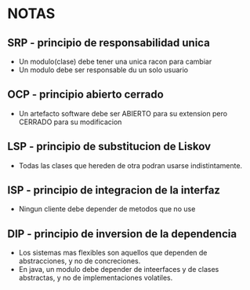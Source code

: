 # NOTAS 

## SRP - principio de responsabilidad unica
* Un modulo(clase) debe tener una unica racon para cambiar
* Un modulo debe ser responsable du un solo usuario

## OCP - principio abierto cerrado
* Un artefacto software debe ser ABIERTO para su extension pero CERRADO para su modificacion

## LSP - principio de substitucion de Liskov
* Todas las clases que hereden de otra podran usarse indistintamente.

## ISP - principio de integracion de la interfaz
* Ningun cliente debe depender de metodos que no use

## DIP - principio de inversion de la dependencia
* Los sistemas mas flexibles son aquellos que dependen de abstracciones, y no de concreciones.
* En java, un modulo debe depender de inteerfaces y de clases abstractas, y no de implementaciones volatiles.








